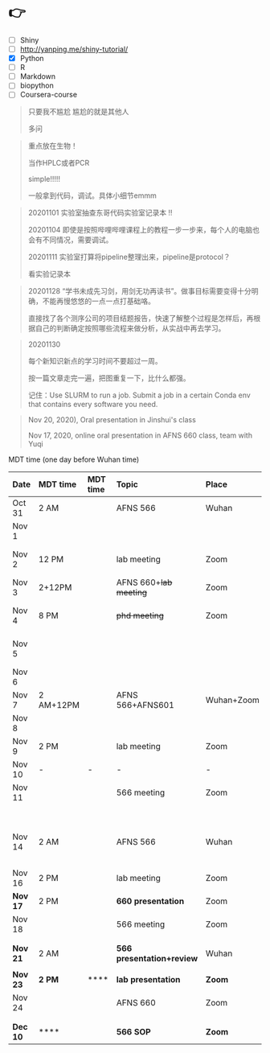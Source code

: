 # 👉

* [ ] Shiny 
* [ ] http://yanping.me/shiny-tutorial/
* [x] Python
* [ ] R
* [ ] Markdown
* [ ] biopython
* [ ] Coursera-course

> 只要我不尴尬  尴尬的就是其他人
>
> 多问



> 重点放在生物！
>
> 当作HPLC或者PCR
>
> simple!!!!!
>
> 一般拿到代码，调试。具体小细节emmm

> 20201101 实验室抽查东哥代码实验室记录本 ‼ 
>
> 20201104 即使是按照哔哩哔哩课程上的教程一步一步来，每个人的电脑也会有不同情况，需要调试。
>
> 20201111 实验室打算将pipeline整理出来，pipeline是protocol？
>
> 看实验记录本

> 20201128 “学书未成先习剑，用剑无功再读书”。做事目标需要变得十分明确，不能再慢悠悠的一点一点打基础咯。
>
> 直接找了各个测序公司的项目结题报告，快速了解整个过程是怎样后，再根据自己的判断确定按照哪些流程来做分析，从实战中再去学习。

> 20201130
>
> 每个新知识新点的学习时间不要超过一周。
>
> 按一篇文章走完一遍，把图重复一下，比什么都强。
>
> 记住：Use SLURM to run a job. Submit a job in a certain Conda env that contains every software you need.



> Nov 20, 2020\), Oral presentation in Jinshui's class
>
> Nov 17, 2020, online oral presentation in AFNS 660 class, team with Yuqi

MDT time \(one day before Wuhan time\)

| Date | MDT time | MDT time | Topic | Place |  | Task1 | Task2 |  |  |  |
| :--- | :--- | :--- | :--- | :--- | :--- | :--- | :--- | :--- | :--- | :--- |
| Oct 31 | 2 AM |  | AFNS 566 | Wuhan |  |  |  |  |  |  |
| Nov 1 |  |  |  |  |  |  |  |  |  |  |
| Nov 2 | 12 PM |  | lab meeting | Zoom |  | ~~genome download-try~~ | ~~DD1-slide-outline~~ |  |  |  |
| Nov 3 | 2+12PM |  | AFNS 660+~~lab meeting~~ | Zoom |  | ~~python course~~ | ~~manuscript writing~~ |  |  |  |
| Nov 4 | 8 PM |  | ~~phd meeting~~ | Zoom |  | rerun the python script | AFNS660-peerreview-check | DD1-slide | ~~Python course~~ | Anki |
| Nov 5 |  |  |  |  |  | rerun the python script | Email AFNS566 |  | Python course | Anki |
| Nov 6 |  |  |  |  |  |  |  |  |  | Anki |
| Nov 7 | 2 AM+12PM |  | AFNS 566+AFNS601 | Wuhan+Zoom |  |  |  |  |  | Anki |
| Nov 8 |  |  |  |  |  |  |  |  |  | Anki |
| Nov 9 | 2 PM |  | lab meeting | Zoom |  |  |  |  |  | Anki |
| Nov 10 | - | - | - | - | DD1 |  |  |  |  | Anki |
| Nov 11 |  |  | 566 meeting | Zoom |  |  |  |  |  | Anki |
|  |  |  |  |  |  |  |  |  |  | Anki |
|  |  |  |  |  |  |  |  |  |  | Anki |
| Nov 14 | 2 AM |  | AFNS 566 | Wuhan | DD2 |  |  |  |  | Anki |
|  |  |  |  |  |  |  |  |  |  | Anki |
| Nov 16 | 2 PM |  | lab meeting | Zoom | DD3 |  |  |  |  | Anki |
| **Nov 17** | 2 PM |  | **660 presentation** | Zoom | deadline1 |  |  |  |  | Anki |
| Nov 18 |  |  | 566 meeting | Zoom | DD4 |  |  |  |  |  |
|  |  |  |  |  |  |  |  |  |  |  |
|  |  |  |  |  |  |  |  |  |  |  |
| **Nov 21** | 2 AM |  | **566 presentation+review** | Wuhan | deadline2 |  |  |  |  |  |
|  |  |  |  |  |  |  |  |  |  |  |
| **Nov 23** | **2 PM** | \*\*\*\* | **lab presentation**  | **Zoom** | deadline3 |  |  |  |  |  |
| Nov 24 |  |  | AFNS 660 | Zoom | deadline4 | write |  |  |  |  |
|  |  |  |  |  |  |  |  |  |  |  |
|  |  |  |  |  |  |  |  |  |  |  |
| **Dec 10** | \*\*\*\* |  | **566 SOP** | **Zoom** | deadline4 |  |  |  |  |  |



